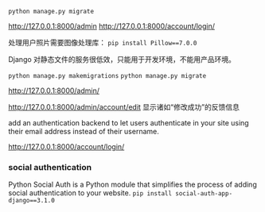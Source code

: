 `python manage.py migrate`

http://127.0.0.1:8000/admin
http://127.0.0.1:8000/account/login/

处理用户照片需要图像处理库：
`pip install Pillow==7.0.0`

Django 对静态文件的服务很低效，只能用于开发环境，不能用产品环境。

`python manage.py makemigrations`
`python manage.py migrate`

http://127.0.0.1:8000/admin/

http://127.0.0.1:8000/admin/account/edit
显示诸如“修改成功”的反馈信息

 add an authentication backend to let users authenticate in your site using their email address instead of their username.

 http://127.0.0.1:8000/account/login/ 

### social authentication
Python Social Auth is a Python module that simplifies the process of adding social authentication to your website.
`pip install social-auth-app-django==3.1.0`
